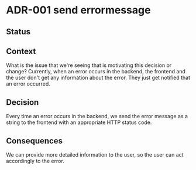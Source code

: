 # ADR-001 send errormessage

## Status

<adr-status status='accepted'/>

## Context

What is the issue that we're seeing that is motivating this decision or change?
Currently, when an error occurs in the backend, the frontend and the user don't get any information about the error.
They just get notified that an error occurred.

## Decision

Every time an error occurs in the backend, we send the error message as a string to the frontend with an appropriate HTTP status code.

## Consequences

We can provide more detailed information to the user, so the user can act accordingly to the error.